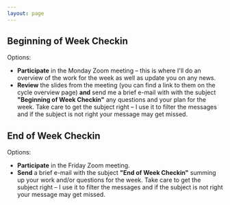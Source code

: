 ```yaml
---
layout: page
---
```

<!--img class="overview-image" src=""-->

## Beginning of Week Checkin
Options:
* **Participate** in the Monday Zoom meeting – this is where I'll do an overview of the work for the week as well as update you on any news.
* **Review** the slides from the meeting (you can find a link to them on the cycle overview page) **and** send me a brief e-mail with with the subject **"Beginning of Week Checkin"** any questions and your plan for the week. Take care to get the subject right – I use it to filter the messages and if the subject is not right your message may get missed.

## End of Week Checkin
Options:
* **Participate** in the Friday Zoom meeting.
* **Send** a brief e-mail with the subject **"End of Week Checkin"** summing up your work and/or questions for the week. Take care to get the subject right – I use it to filter the messages and if the subject is not right your message may get missed.

<!-- Pull in repostitory-scope variables from _data/page.yml -->
